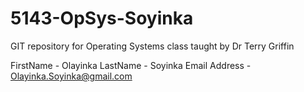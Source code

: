 # 5143-OpSys-Soyinka
GIT repository for Operating Systems class taught by Dr Terry Griffin


FirstName - Olayinka
LastName - Soyinka
Email Address - Olayinka.Soyinka@gmail.com

